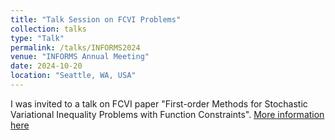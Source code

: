 ```yaml
---
title: "Talk Session on FCVI Problems"
collection: talks
type: "Talk"
permalink: /talks/INFORMS2024
venue: "INFORMS Annual Meeting"
date: 2024-10-20
location: "Seattle, WA, USA"
---
```

I was invited to a talk on FCVI paper "First-order Methods for Stochastic Variational Inequality Problems with Function Constraints". 
[More information here](http://mohammadkhf.github.io/files/FCVI.pdf)

